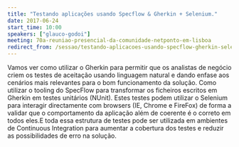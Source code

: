 ```yaml
---
title: "Testando aplicações usando Specflow & Gherkin + Selenium."
date: 2017-06-24
start_time: 10:00
speakers: ["glauco-godoi"]
meeting: 70a-reuniao-presencial-da-comunidade-netponto-em-lisboa
redirect_from: /sessao/testando-aplicacoes-usando-specflow-gherkin-selenium/
---
```


Vamos ver como utilizar o Gherkin para permitir que os analistas de negócio criem os testes de aceitação usando linguagem natural e dando enfase aos cenários mais relevantes para o bom funcionamento da solução. Como utilizar o tooling do SpecFlow para transformar os ficheiros escritos em Gherkin em testes unitários (NUnit). Estes testes podem utilizar o Selenium para interagir directamente com browsers (IE, Chrome e FireFox) de forma a validar que o comportamento da aplicação além de coerente é o correto em todos eles.E toda essa estrutura de testes pode ser utilizada em ambientes de Continuous Integration para aumentar a cobertura dos testes e reduzir as possibilidades de erro na solução.
